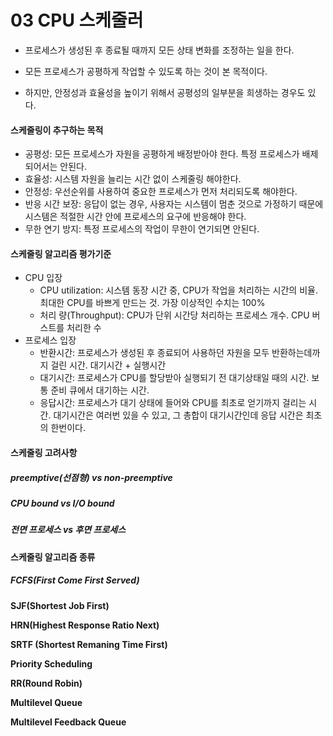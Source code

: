 # 03 CPU 스케줄러

- 프로세스가 생성된 후 종료될 때까지 모든 상태 변화를 조정하는 일을 한다.

- 모든 프로세스가 공평하게 작업할 수 있도록 하는 것이 본 목적이다.
- 하지만, 안정성과 효율성을 높이기 위해서 공평성의 일부분을 희생하는 경우도 있다.



#### 스케줄링이 추구하는 목적

- 공평성: 모든 프로세스가 자원을 공평하게 배정받아야 한다. 특정 프로세스가 배제되어서는 안된다.
- 효율성: 시스템 자원을 늘리는 시간 없이 스케줄링 해야한다.
- 안정성: 우선순위를 사용하여 중요한 프로세스가 먼저 처리되도록 해야한다.
- 반응 시간 보장: 응답이 없는 경우, 사용자는 시스템이 멈춘 것으로 가정하기 때문에 시스템은 적절한 시간 안에 프로세스의 요구에 반응해야 한다.
- 무한 연기 방지: 특정 프로세스의 작업이 무한이 연기되면 안된다.





#### 스케줄링 알고리즘 평가기준

- CPU 입장
  - CPU  utilization: 시스템 동장 시간 중, CPU가 작업을 처리하는 시간의 비율. 최대한 CPU를 바쁘게 만드는 것. 가장 이상적인 수치는 100%
  - 처리 량(Throughput): CPU가 단위 시간당 처리하는 프로세스 개수. CPU 버스트를 처리한 수
- 프로세스 입장
  - 반환시간: 프로세스가 생성된 후 종료되어 사용하던 자원을 모두 반환하는데까지 걸린 시간. 대기시간 + 실행시간
  - 대기시간: 프로세스가 CPU를 할당받아 실행되기 전 대기상태일 때의 시간. 보통 준비 큐에서 대기하는 시간.
  - 응답시간: 프로세스가 대기 상태에 들어와 CPU를 최초로 얻기까지 걸리는 시간. 대기시간은 여러번 있을 수 있고, 그 총합이 대기시간인데 응답 시간은 최초의 한번이다.



#### 스케줄링 고려사항

##### preemptive(선점형) vs non-preemptive

##### CPU bound vs I/O bound

##### 전면 프로세스 vs 후면 프로세스





#### 스케줄링 알고리즘 종류

##### FCFS(First Come First Served)

**SJF(Shortest Job First)**

**HRN(Highest Response Ratio Next)**

**SRTF (Shortest Remaning Time First)**

**Priority Scheduling**

**RR(Round Robin)**

**Multilevel Queue**

**Multilevel Feedback Queue**